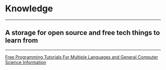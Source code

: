 # Knowledge
_____________

## A storage for open source and free tech things to learn from
________________________________________________________________

<a href="https://goalkicker.com/"> Free Programming Tutorials For Multiple Languages and General Computer Science Information </a>
